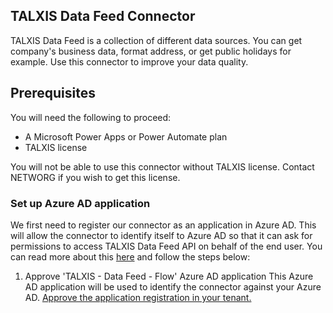 ## TALXIS Data Feed Connector
TALXIS Data Feed is a collection of different data sources. You can get company's business data, format address, or get public holidays for example. Use this connector to improve your data quality.

## Prerequisites
You will need the following to proceed:
* A Microsoft Power Apps or Power Automate plan
* TALXIS license

You will not be able to use this connector without TALXIS license. Contact NETWORG if you wish to get this license.

### Set up Azure AD application
We first need to register our connector as an application in Azure AD.  This will allow the connector to identify itself to Azure AD so that it can ask for permissions to access TALXIS Data Feed API on behalf of the end user.  You can read more about this [here](https://docs.microsoft.com/en-us/azure/active-directory/develop/authentication-scenarios) and follow the steps below:

1. Approve 'TALXIS - Data Feed - Flow' Azure AD application
This Azure AD application will be used to identify the connector against your Azure AD. [Approve the application registration in your tenant.](https://login.microsoftonline.com/common/adminconsent?client_id=28d529aa-b85e-4469-9cf3-937bea582555)